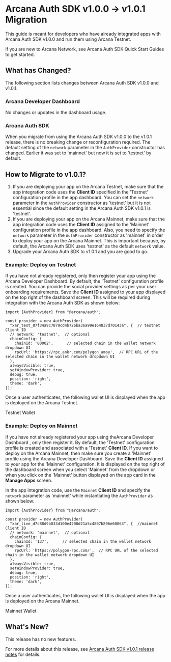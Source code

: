 # Arcana Auth SDK v1.0.0 -> v1.0.1 Migration

This guide is meant for developers who have already integrated apps with Arcana Auth SDK v1.0.0 and run them using Arcana Testnet.

If you are new to Arcana Network, see Arcana Auth SDK Quick Start Guides to get started.

## What has Changed?

The following section lists changes between Arcana Auth SDK v1.0.0 and v1.0.1.

### Arcana Developer Dashboard

No changes or updates in the dashboard usage.

### Arcana Auth SDK

When you migrate from using the Arcana Auth SDK v1.0.0 to the v1.0.1 release, there is no breaking change or reconfiguration required. The default setting of the `network` parameter in the `AuthProvider` constructor has changed. Earlier it was set to 'mainnet' but now it is set to 'testnet' by default.

## How to Migrate to v1.0.1?

1. If you are deploying your app on the Arcana Testnet, make sure that the app integration code uses the **Client ID** specified in the 'Testnet' configuration profile in the app dashboard. You can set the `network` parameter in the `AuthProvider` constructor as 'testnet' but it is not essential since the default setting in the Arcana Auth SDK v1.0.1 is 'testnet'.
1. If you are deploying your app on the Arcana Mainnet, make sure that the app integration code uses the **Client ID** assigned to the 'Mainnet' configuration profile in the app dashboard. Also, you need to specify the `network` parameter in the `AuthProvider` constructor as 'mainnet' in order to deploy your app on the Arcana Mainnet. This is important because, by default, the Arcana Auth SDK uses 'testnet' as the default `network` value.
1. Upgrade your Arcana Auth SDK to v1.0.1 and you are good to go.

### Example: Deploy on Testnet

If you have not already registered, only then register your app using the Arcana Developer Dashboard. By default, the 'Testnet' configuration profile is created. You can provide the social provider settings as per your user onboarding requirements. Save the **Client ID** assigned to your app displayed on the top right of the dashboard screen. This will be required during integration with the Arcana Auth SDK as shown below:

```
import {AuthProvider} from "@arcana/auth";

const provider = new AuthProvider(
  "xar_test_87f34a9c7879cd4b726ba36a99e164837d70143a", {  // testnet Client ID
  // network: 'testnet',  // optional
  chainConfig: {
    chainId: '80002',      // selected chain in the wallet network dropdown UI
    rpcUrl: 'https://rpc.ankr.com/polygon_amoy',  // RPC URL of the selected chain in the wallet network dropdown UI
  },
  alwaysVisible: true,
  setWindowProvider: true,
  debug: true,
  position: 'right',
  theme: 'dark',
});

```

Once a user authenticates, the following wallet UI is displayed when the app is deployed on the Arcana Testnet.

Testnet Wallet

### Example: Deploy on Mainnet

If you have not already registered your app using theArcana Developer Dashboard , only then register it. By default, the 'Testnet' configuration profile is created and associated with a 'Testnet' **Client ID**. If you want to deploy on the Arcana Mainnet, then make sure you create a 'Mainnet' profile using the Arcana Developer Dashboard. Save the **Client ID** assigned to your app for the 'Mainnet' configuration. It is displayed on the top right of the dashboard screen when you select 'Mainnet' from the dropdown or when you click on the 'Mainnet' button displayed on the app card in the **Manage Apps** screen.

In the app integration code, use the `Mainnet` **Client ID** and specify the `network` parameter as 'mainnet' while instantiating the `AuthProvider` as shown below:

```
import {AuthProvider} from "@arcana/auth";

const provider = new AuthProvider(
  "xar_live_d7c88d9b033d100e4200d21a5c4897b896e60063", {  //mainnet Client ID
  // network: 'mainnet',  // optional
  chainConfig: {
    chainId: '137',      // selected chain in the wallet network dropdown UI
    rpcUrl: 'https://polygon-rpc.com/',  // RPC URL of the selected chain in the wallet network dropdown UI
  },
  alwaysVisible: true,
  setWindowProvider: true,
  debug: true,
  position: 'right',
  theme: 'dark',
});

```

Once a user authenticates, the following wallet UI is displayed when the app is deployed on the Arcana Mainnet.

Mainnet Wallet

## What's New?

This release has no new features.

For more details about this release, see [Arcana Auth SDK v1.0.1 release notes](../../relnotes/rn-main-auth-v1.0.1/) for details.
